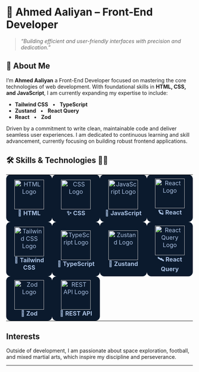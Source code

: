 # 🚀 Ahmed Aaliyan – Front-End Developer

> *“Building efficient and user-friendly interfaces with precision and dedication.”*

## 👋 About Me

I’m **Ahmed Aaliyan** a Front-End Developer focused on mastering the core technologies of web development. With foundational skills in **HTML, CSS, and JavaScript**, I am currently expanding my expertise to include:  
- **Tailwind CSS** &nbsp;&nbsp;•&nbsp;&nbsp; **TypeScript**  
- **Zustand** &nbsp;&nbsp;•&nbsp;&nbsp; **React Query**  
- **React** &nbsp;&nbsp;•&nbsp;&nbsp; **Zod**


Driven by a commitment to write clean, maintainable code and deliver seamless user experiences. I am dedicated to continuous learning and skill advancement, currently focusing on building robust frontend applications.

## 🛠️ Skills & Technologies 🚀🌌

<table>
  <tr>
    <td align="center" width="200" style="background:#0b1a2d; border-radius:12px; padding:10px; color:#a9c1e3;">
      <!-- HTML Logo placeholder -->
      <img src="" alt="HTML Logo" height="80" /><br>
      <b>🌟 HTML</b>
    </td>
    <td align="center" width="200" style="background:#0b1a2d; border-radius:12px; padding:10px; color:#a9c1e3;">
      <!-- CSS Logo placeholder -->
      <img src="" alt="CSS Logo" height="80" /><br>
      <b>✨ CSS</b>
    </td>
    <td align="center" width="200" style="background:#0b1a2d; border-radius:12px; padding:10px; color:#a9c1e3;">
      <!-- JavaScript Logo (provided link) -->
      <img src="https://camo.githubusercontent.com/9f44b299b7e1173e15c41a2bb04863ca5e78c81ab947283d3b6f6475871b8f60/68747470733a2f2f74656368737461636b2d67656e657261746f722e76657263656c2e6170702f6a732d69636f6e2e737667" alt="JavaScript Logo" height="80" /><br>
      <b>🚀 JavaScript</b>
    </td>
    <td align="center" width="200" style="background:#0b1a2d; border-radius:12px; padding:10px; color:#a9c1e3;">
      <!-- React Logo placeholder -->
      <img src="" alt="React Logo" height="80" /><br>
      <b>🪐 React</b>
    </td>
  </tr>
  <tr>
    <td align="center" width="200" style="background:#0b1a2d; border-radius:12px; padding:10px; color:#a9c1e3;">
      <!-- Tailwind CSS Logo placeholder -->
      <img src="" alt="Tailwind CSS Logo" height="80" /><br>
      <b>🌠 Tailwind CSS</b>
    </td>
    <td align="center" width="200" style="background:#0b1a2d; border-radius:12px; padding:10px; color:#a9c1e3;">
      <!-- TypeScript Logo placeholder -->
      <img src="" alt="TypeScript Logo" height="80" /><br>
      <b>🔭 TypeScript</b>
    </td>
    <td align="center" width="200" style="background:#0b1a2d; border-radius:12px; padding:10px; color:#a9c1e3;">
      <!-- Zustand Logo placeholder -->
      <img src="" alt="Zustand Logo" height="80" /><br>
      <b>🌌 Zustand</b>
    </td>
    <td align="center" width="200" style="background:#0b1a2d; border-radius:12px; padding:10px; color:#a9c1e3;">
      <!-- React Query Logo placeholder -->
      <img src="" alt="React Query Logo" height="80" /><br>
      <b>🛰️ React Query</b>
    </td>
  </tr>
  <tr>
    <td align="center" width="200" style="background:#0b1a2d; border-radius:12px; padding:10px; color:#a9c1e3;">
      <!-- Zod Logo placeholder -->
      <img src="" alt="Zod Logo" height="80" /><br>
      <b>🔮 Zod</b>
    </td>
    <td align="center" width="200" style="background:#0b1a2d; border-radius:12px; padding:10px; color:#a9c1e3;">
      <!-- REST API Logo (provided link) -->
      <img src="https://camo.githubusercontent.com/baded9c49142c6eba68bc067e0d4b7c06db95b2b359eb048ff2112ff08686f06/68747470733a2f2f74656368737461636b2d67656e657261746f722e76657263656c2e6170702f726573746170692d69636f6e2e737667" alt="REST API Logo" height="80" /><br>
      <b>🔗 REST API</b>
    </td>
    <td></td>
    <td></td>
  </tr>
</table>



## Interests  

Outside of development, I am passionate about space exploration, football, and mixed martial arts, which inspire my discipline and perseverance.

---
